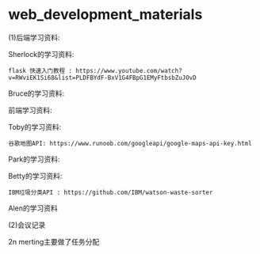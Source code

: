 # web_development_materials
(1)后端学习资料:

Sherlock的学习资料:

	flask 快速入门教程 : https://www.youtube.com/watch?v=RWviEK1Si68&list=PLDFBYdF-BxV1G4FBpG1EMyFtbsbZuJOvD
  
Bruce的学习资料:


前端学习资料:

Toby的学习资料:

  	谷歌地图API: https://www.runoob.com/googleapi/google-maps-api-key.html

Park的学习资料:


Betty的学习资料:

  	IBM垃圾分类API : https://github.com/IBM/watson-waste-sorter

Alen的学习资料


(2)会议记录

2n merting主要做了任务分配
			
	
